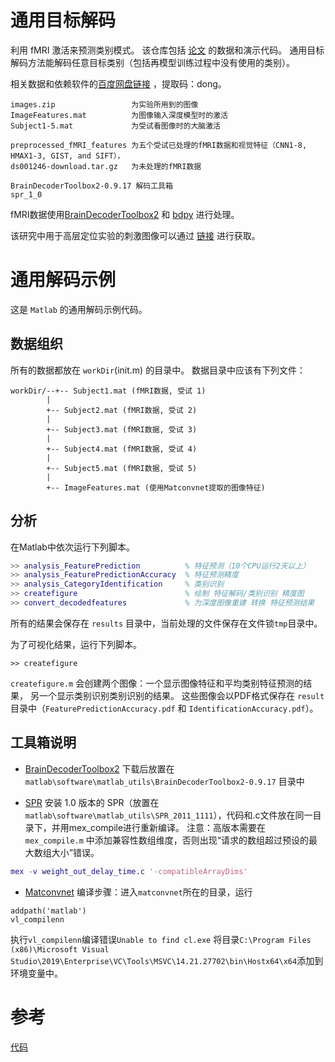 # 通用目标解码
利用 fMRI 激活来预测类别模式。 该仓库包括 [论文](https://www.nature.com/articles/ncomms15037) 的数据和演示代码。
通用目标解码方法能解码任意目标类别（包括再模型训练过程中没有使用的类别）。


相关数据和依赖软件的[百度网盘链接](https://pan.baidu.com/s/1aKY7aP0ggQasj9ky9xiwZA) ，提取码：dong。
```text
images.zip                 为实验所用到的图像
ImageFeatures.mat          为图像输入深度模型时的激活
Subject1-5.mat             为受试看图像时的大脑激活

preprocessed_fMRI_features 为五个受试已处理的fMRI数据和视觉特征（CNN1-8, HMAX1-3, GIST, and SIFT），
ds001246-download.tar.gz   为未处理的fMRI数据

BrainDecoderToolbox2-0.9.17 解码工具箱
spr_1_0

```
fMRI数据使用[BrainDecoderToolbox2](https://github.com/KamitaniLab/BrainDecoderToolbox2) 和 [bdpy](https://github.com/KamitaniLab/bdpy) 进行处理。

该研究中用于高层定位实验的刺激图像可以通过 [链接](https://forms.gle/c6HGatLrt7JtTGQk7) 进行获取。


# 通用解码示例

这是 `Matlab` 的通用解码示例代码。

## 数据组织

所有的数据都放在 `workDir`(init.m) 的目录中。
数据目录中应该有下列文件：

    workDir/--+-- Subject1.mat (fMRI数据, 受试 1)
            |
            +-- Subject2.mat (fMRI数据, 受试 2)
            |
            +-- Subject3.mat (fMRI数据, 受试 3)
            |
            +-- Subject4.mat (fMRI数据, 受试 4)
            |
            +-- Subject5.mat (fMRI数据, 受试 5)
            |
            +-- ImageFeatures.mat (使用Matconvnet提取的图像特征)


## 分析

在Matlab中依次运行下列脚本。

```matlab
>> analysis_FeaturePrediction          % 特征预测（10个CPU运行2天以上）
>> analysis_FeaturePredictionAccuracy  % 特征预测精度
>> analysis_CategoryIdentification     % 类别识别
>> createfigure                        % 绘制 特征解码/类别识别 精度图
>> convert_decodedfeatures             % 为深度图像重建 转换 特征预测结果
```

所有的结果会保存在 `results` 目录中，当前处理的文件保存在文件锁`tmp`目录中。

为了可视化结果，运行下列脚本。

```
>> createfigure
```

`createfigure.m` 会创建两个图像：一个显示图像特征和平均类别特征预测的结果，
另一个显示类别识别类别识别的结果。
这些图像会以PDF格式保存在 `result` 目录中（`FeaturePredictionAccuracy.pdf` 和 `IdentificationAccuracy.pdf`）。


## 工具箱说明

- [BrainDecoderToolbox2](https://github.com/KamitaniLab/BrainDecoderToolbox2)
下载后放置在 `matlab\software\matlab_utils\BrainDecoderToolbox2-0.9.17` 目录中

- [SPR](https://bicr.atr.jp//cbi/sparse_estimation/sato/VBSR.html)
安装 1.0 版本的 SPR（放置在`matlab\software\matlab_utils\SPR_2011_1111`），代码和.c文件放在同一目录下，并用mex_compile进行重新编译。
注意：高版本需要在 `mex_compile.m` 中添加兼容性数组维度，否则出现“请求的数组超过预设的最大数组大小”错误。
```matlab
mex -v weight_out_delay_time.c '-compatibleArrayDims'
```

- [Matconvnet](https://www.vlfeat.org/matconvnet/install/) 
编译步骤：进入`matconvnet`所在的目录，运行
```commandline
addpath('matlab')
vl_compilenn
```
执行`vl_compilenn`编译错误`Unable to find cl.exe`
将目录`C:\Program Files (x86)\Microsoft Visual Studio\2019\Enterprise\VC\Tools\MSVC\14.21.27702\bin\Hostx64\x64`添加到环境变量中。

# 参考
[代码](https://github.com/KamitaniLab/GenericObjectDecoding) 
